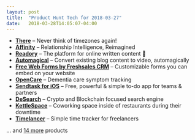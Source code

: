 ```yaml
---
layout: post
title:  "Product Hunt Tech for 2018-03-27"
date:   2018-03-28T14:05:07-04:00
---
```


* **[There](https://www.producthunt.com/posts/there?utm_campaign=producthunt-api&utm_medium=api&utm_source=Application%3A+Daily+Digest+RSS+%28ID%3A+3202%29)** – Never think of timezones again!
* **[Affinity](https://www.producthunt.com/posts/affinity-3?utm_campaign=producthunt-api&utm_medium=api&utm_source=Application%3A+Daily+Digest+RSS+%28ID%3A+3202%29)** – Relationship Intelligence, Reimagined
* **[Readory](https://www.producthunt.com/posts/readory-2?utm_campaign=producthunt-api&utm_medium=api&utm_source=Application%3A+Daily+Digest+RSS+%28ID%3A+3202%29)** – The platform for online written content 📝
* **[Automagical](https://www.producthunt.com/posts/automagical?utm_campaign=producthunt-api&utm_medium=api&utm_source=Application%3A+Daily+Digest+RSS+%28ID%3A+3202%29)** – Convert existing blog content to video, automagically
* **[Free Web Forms by Freshsales CRM](https://www.producthunt.com/posts/free-web-forms-by-freshsales-crm?utm_campaign=producthunt-api&utm_medium=api&utm_source=Application%3A+Daily+Digest+RSS+%28ID%3A+3202%29)** – Customizable forms you can embed on your website
* **[OpenCare](https://www.producthunt.com/posts/opencare-2?utm_campaign=producthunt-api&utm_medium=api&utm_source=Application%3A+Daily+Digest+RSS+%28ID%3A+3202%29)** – Dementia care symptom tracking
* **[Sendtask for iOS](https://www.producthunt.com/posts/sendtask-for-ios?utm_campaign=producthunt-api&utm_medium=api&utm_source=Application%3A+Daily+Digest+RSS+%28ID%3A+3202%29)** – Free, powerful & simple to-do app for teams & partners
* **[DeSearch](https://www.producthunt.com/posts/desearch?utm_campaign=producthunt-api&utm_medium=api&utm_source=Application%3A+Daily+Digest+RSS+%28ID%3A+3202%29)** – Crypto and Blockchain focused search engine
* **[KettleSpace](https://www.producthunt.com/posts/kettlespace?utm_campaign=producthunt-api&utm_medium=api&utm_source=Application%3A+Daily+Digest+RSS+%28ID%3A+3202%29)** – Coworking space inside of restaurants during their downtime
* **[Timelancer](https://www.producthunt.com/posts/timelancer?utm_campaign=producthunt-api&utm_medium=api&utm_source=Application%3A+Daily+Digest+RSS+%28ID%3A+3202%29)** – Simple time tracker for freelancers

… and [14 more](https://www.producthunt.com/tech) products